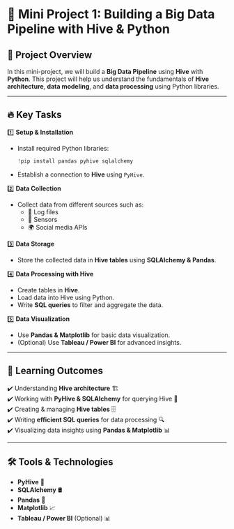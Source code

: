 # 🚀 Mini Project 1: Building a Big Data Pipeline with Hive & Python  

## 📌 Project Overview  
In this mini-project, we will build a **Big Data Pipeline** using **Hive** with **Python**. This project will help us  understand the fundamentals of **Hive architecture**, **data modeling**, and **data processing** using Python libraries.  


---

## 🔥 Key Tasks  

1️⃣ **Setup & Installation**  
   - Install required Python libraries:  
     ```python
     !pip install pandas pyhive sqlalchemy
     ```
   - Establish a connection to **Hive** using `PyHive`.  

2️⃣ **Data Collection**  
   - Collect data from different sources such as:  
     - 📄 Log files  
     - 📡 Sensors  
     - 🌍 Social media APIs  

3️⃣ **Data Storage**  
   - Store the collected data in **Hive tables** using **SQLAlchemy & Pandas**.  

4️⃣ **Data Processing with Hive**  
   - Create tables in **Hive**.  
   - Load data into Hive using Python.  
   - Write **SQL queries** to filter and aggregate the data.  

5️⃣ **Data Visualization**  
   - Use **Pandas & Matplotlib** for basic data visualization.  
   - (Optional) Use **Tableau / Power BI** for advanced insights.  


---

## 🎯 Learning Outcomes  

✔️ Understanding **Hive architecture** 🏗️  
✔️ Working with **PyHive & SQLAlchemy** for querying Hive 🐝  
✔️ Creating & managing **Hive tables** 🗄️  
✔️ Writing **efficient SQL queries** for data processing 🔍  
✔️ Visualizing data insights using **Pandas & Matplotlib** 📊  


---

## 🛠️ Tools & Technologies  

- **PyHive** 🐝  
- **SQLAlchemy** 🛢️  
- **Pandas** 🐼  
- **Matplotlib** 📈  
- **Tableau / Power BI** (Optional) 📊  
